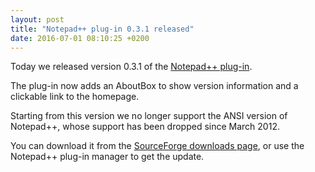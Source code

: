```yaml
---
layout: post
title: "Notepad++ plug-in 0.3.1 released"
date: 2016-07-01 08:10:25 +0200
---
```


Today we released version 0.3.1 of the [Notepad++ plug-in](https://github.com/ashtonav/opentimezone-api-notepad-plus-plus).

The plug-in now adds an AboutBox to show version information and a clickable link to the homepage.

Starting from this version we no longer support the ANSI version of Notepad++, whose support has
been dropped since March 2012.

You can download it from the
[SourceForge downloads page](https://sourceforge.net/projects/editorconfig/files/EditorConfig-Notepad%2B%2B-Plugin/),
or use the Notepad++ plug-in manager to get the update.
